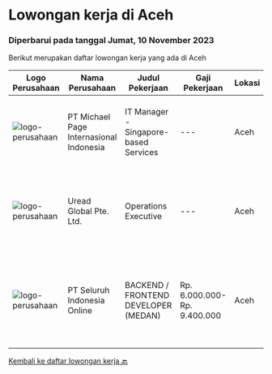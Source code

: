 
  # Lowongan kerja di Aceh

  ### Diperbarui pada tanggal Jumat, 10 November 2023

  Berikut merupakan daftar lowongan kerja yang ada di Aceh

  |Logo Perusahaan | Nama Perusahaan | Judul Pekerjaan | Gaji Pekerjaan | Lokasi | Deskripsi | Tanggal diunggah | Pranala |
  | -------------- | --------------- | --------------- | --------- | --------- | -------------- | ------- | ----------- |
  |![logo-perusahaan](https://image-service-cdn.seek.com.au/6f9556b46c1b5cc7aedf100dfc0ed24c4de1fe86/ee4dce1061f3f616224767ad58cb2fc751b8d2dc)|PT Michael Page Internasional Indonesia|IT Manager - Singapore-based Services|---|Aceh|Manage IT activities &amp; vendors in Indonesia. Align OT/IT security policies, procedures and standards; make sure OT/IT security policies and...|Selasa, 24 Oktober 2023|https://www.jobstreet.co.id/id/job/it-manager-singapore-based-services-4507438?token=0~6da94a25-1114-47cd-8651-491177f1bde7&sectionRank=1&jobId=jobstreet-id-job-4507438|
|![logo-perusahaan](https://i.ibb.co/sqvTCh9/112815900-stock-vector-no-image-available-icon-flat-vector.webp)|Uread Global Pte. Ltd.|Operations Executive|---|Aceh|Highlights: ● Fast-paced and dynamic environment● Personal recognition and career progression● Attractive incentives Job Description:● Provide the...|Senin, 16 Oktober 2023|https://www.jobstreet.co.id/id/job/operations-executive-11077803/origin/sg?token=0~6da94a25-1114-47cd-8651-491177f1bde7&sectionRank=2&jobId=jobstreet-sg-job-11077803|
|![logo-perusahaan](https://image-service-cdn.seek.com.au/c768f0670f8f8212da7de609b6af9d0b2e5134cc/ee4dce1061f3f616224767ad58cb2fc751b8d2dc)|PT Seluruh Indonesia Online|BACKEND / FRONTEND DEVELOPER (MEDAN)|Rp. 6.000.000-Rp. 9.400.000|Aceh|Back End Developer Requirements:-Candidate must possess at least Diploma, Bachelor Degree in computer science / Information Technology, Engineering...|Sabtu, 14 Oktober 2023|https://www.jobstreet.co.id/id/job/backend-frontend-developer-medan-4499121?token=0~6da94a25-1114-47cd-8651-491177f1bde7&sectionRank=3&jobId=jobstreet-id-job-4499121|


  [Kembali ke daftar lowongan kerja 🔙](../README.md#daftar-lowongan-kerja)
  